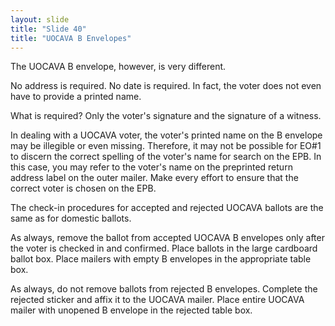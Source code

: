 ```yaml
---
layout: slide
title: "Slide 40"
title: "UOCAVA B Envelopes"
---
```


The UOCAVA B envelope, however, is very different.

No address is required. No date is required. In fact, the voter does not even have to provide a printed name.

What is required? Only the voter's signature and the signature of a witness.

In dealing with a UOCAVA voter, the voter's printed name on the B envelope may be illegible or even missing. Therefore, it may not be possible for EO#1 to discern the correct spelling of the voter's name for search on the EPB. In this case, you may refer to the voter's name on the preprinted return address label on the outer mailer. Make every effort to ensure that the correct voter is chosen on the EPB.

The check-in procedures for accepted and rejected UOCAVA ballots are the same as for domestic ballots.

As always, remove the ballot from accepted UOCAVA B envelopes only after the voter is checked in and confirmed. Place ballots in the large cardboard ballot box. Place mailers with empty B envelopes in the appropriate table box.

As always, do not remove ballots from rejected B envelopes. Complete the rejected sticker and affix it to the UOCAVA mailer. Place entire UOCAVA mailer with unopened B envelope in the rejected table box.